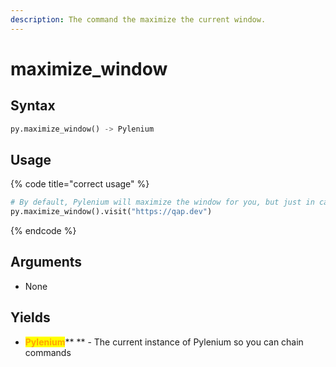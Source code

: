 ```yaml
---
description: The command the maximize the current window.
---
```


# maximize\_window

## Syntax

```python
py.maximize_window() -> Pylenium
```

## Usage

{% code title="correct usage" %}
```python
# By default, Pylenium will maximize the window for you, but just in case...
py.maximize_window().visit("https://qap.dev")
```
{% endcode %}

## Arguments

* None

## Yields

* <mark style="color:orange;">**Pylenium**</mark>** ** - The current instance of Pylenium so you can chain commands
